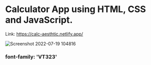 # Calculator App using HTML, CSS and JavaScript.

Link: https://calc-aesthtic.netlify.app/

![Screenshot 2022-07-19 104816](https://user-images.githubusercontent.com/92965519/179671105-4f5999d3-b8c5-475b-8122-7d3a788e3d9d.png)

### font-family: 'VT323'

